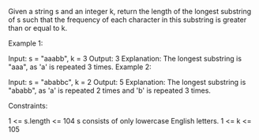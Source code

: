 Given a string s and an integer k, return the length of the longest substring of s such that the frequency of each 
character in this substring is greater than or equal to k.


Example 1:

Input: s = "aaabb", k = 3
Output: 3
Explanation: The longest substring is "aaa", as 'a' is repeated 3 times.
Example 2:

Input: s = "ababbc", k = 2
Output: 5
Explanation: The longest substring is "ababb", as 'a' is repeated 2 times and 'b' is repeated 3 times.
 

Constraints:

1 <= s.length <= 104
s consists of only lowercase English letters.
1 <= k <= 105